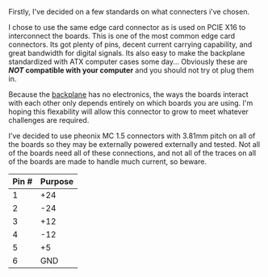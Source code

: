 Firstly, I've decided on a few standards on what connecters i've chosen.

I chose to use the same edge card connector as is used on PCIE X16 to interconnect the boards. This is one of the most common edge card connectors. Its got plenty of pins, decent current carrying capability, and great bandwidth for digital signals. Its also easy to make the backplane standardized with ATX computer cases some day... Obviously these are ***NOT* compatible with your computer** and you should not try ot plug them in.

Because the [backplane](../Backplane/README.md) has no electronics, the ways the boards interact with each other only depends entirely on which boards you are using. I'm hoping this flexability will allow this connector to grow to meet whatever challenges are required.

I've decided to use pheonix MC 1.5 connectors with 3.81mm pitch on all of the boards so they may be externally powered externally and tested. Not all of the boards need all of these connections, and not all of the traces on all of the boards are made to handle much current, so beware.

|Pin #|Purpose|
|-----|-------|
|1|+24|
|2|-24|
|3|+12|
|4|-12|
|5|+5|
|6|GND|

